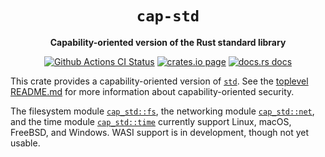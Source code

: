 <div align="center">
  <h1><code>cap-std</code></h1>

  <p>
    <strong>Capability-oriented version of the Rust standard library</strong>
  </p>

  <p>
    <a href="https://github.com/bytecodealliance/cap-std/actions?query=workflow%3ACI"><img src="https://github.com/bytecodealliance/cap-std/workflows/CI/badge.svg" alt="Github Actions CI Status" /></a>
    <a href="https://crates.io/crates/cap-std"><img src="https://img.shields.io/crates/v/cap-std.svg" alt="crates.io page" /></a>
    <a href="https://docs.rs/cap-std"><img src="https://docs.rs/cap-std/badge.svg" alt="docs.rs docs" /></a>
  </p>
</div>

This crate provides a capability-oriented version of [`std`]. See the
[toplevel README.md] for more information about capability-oriented security.

The filesystem module [`cap_std::fs`], the networking module [`cap_std::net`],
and the time module [`cap_std::time`] currently support Linux, macOS, FreeBSD,
and Windows. WASI support is in development, though not yet usable.

[`std`]: https://doc.rust-lang.org/std/
[toplevel README.md]: https://github.com/bytecodealliance/cap-std/blob/main/README.md
[`cap_std::fs`]: https://docs.rs/cap-std/latest/cap_std/fs/index.html
[`cap_std::net`]: https://docs.rs/cap-std/latest/cap_std/net/index.html
[`cap_std::time`]: https://docs.rs/cap-std/latest/cap_std/time/index.html
